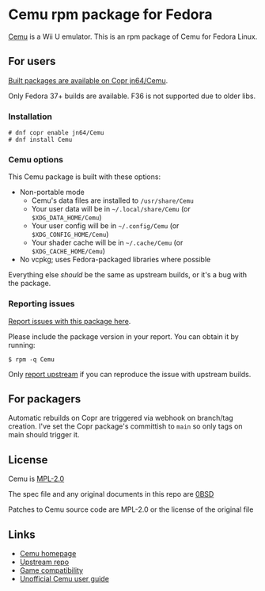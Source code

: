 # Cemu rpm package for Fedora

[Cemu](https://cemu.info/) is a Wii U emulator.
This is an rpm package of Cemu for Fedora Linux.

## For users

[Built packages are available on Copr jn64/Cemu](https://copr.fedorainfracloud.org/coprs/jn64/Cemu/).

Only Fedora 37+ builds are available. F36 is not supported due to older libs.

### Installation

```shell
# dnf copr enable jn64/Cemu
# dnf install Cemu
```

### Cemu options

This Cemu package is built with these options:

- Non-portable mode
  - Cemu's data files are installed to `/usr/share/Cemu`
  - Your user data will be in `~/.local/share/Cemu` (or `$XDG_DATA_HOME/Cemu`)
  - Your user config will be in `~/.config/Cemu` (or `$XDG_CONFIG_HOME/Cemu`)
  - Your shader cache will be in `~/.cache/Cemu` (or `$XDG_CACHE_HOME/Cemu`)
- No vcpkg; uses Fedora-packaged libraries where possible

Everything else *should* be the same as upstream builds, or it's a bug with the package.

### Reporting issues

[Report issues with this package here](https://github.com/jn64/Cemu-rpm/issues).

Please include the package version in your report. You can obtain it by running:

```shell
$ rpm -q Cemu
```

Only [report upstream](https://github.com/cemu-project/Cemu/issues) if you can reproduce the issue with upstream builds.

## For packagers

Automatic rebuilds on Copr are triggered via webhook on branch/tag creation.
I've set the Copr package's committish to `main` so only tags on main should
trigger it.

## License

Cemu is [MPL-2.0](https://spdx.org/licenses/MPL-2.0.html)

The spec file and any original documents in this repo are [0BSD](https://spdx.org/licenses/0BSD.html)

Patches to Cemu source code are MPL-2.0 or the license of the original file

## Links

- [Cemu homepage](https://cemu.info/)
- [Upstream repo](https://github.com/cemu-project/Cemu)
- [Game compatibility](https://compat.cemu.info/)
- [Unofficial Cemu user guide](https://cemu.cfw.guide/)
